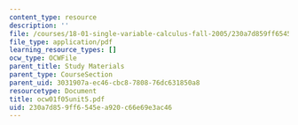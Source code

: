```yaml
---
content_type: resource
description: ''
file: /courses/18-01-single-variable-calculus-fall-2005/230a7d859ff6545ea920c66e69e3ac46_ocw01f05unit5.pdf
file_type: application/pdf
learning_resource_types: []
ocw_type: OCWFile
parent_title: Study Materials
parent_type: CourseSection
parent_uid: 3031907a-ec46-cbc8-7808-76dc631850a8
resourcetype: Document
title: ocw01f05unit5.pdf
uid: 230a7d85-9ff6-545e-a920-c66e69e3ac46
---
```

